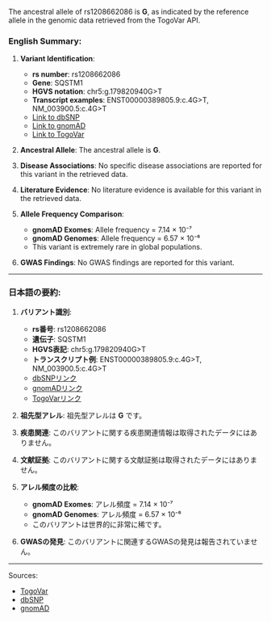 The ancestral allele of rs1208662086 is **G**, as indicated by the reference allele in the genomic data retrieved from the TogoVar API.

### English Summary:
1. **Variant Identification**:
   - **rs number**: rs1208662086
   - **Gene**: SQSTM1
   - **HGVS notation**: chr5:g.179820940G>T
   - **Transcript examples**: ENST00000389805.9:c.4G>T, NM_003900.5:c.4G>T
   - [Link to dbSNP](https://identifiers.org/dbsnp/rs1208662086)
   - [Link to gnomAD](https://gnomad.broadinstitute.org/variant/5-179820940-G-T?dataset=gnomad_r4)
   - [Link to TogoVar](https://togovar.org/variant/5-179820940-G-T)

2. **Ancestral Allele**: The ancestral allele is **G**.

3. **Disease Associations**: No specific disease associations are reported for this variant in the retrieved data.

4. **Literature Evidence**: No literature evidence is available for this variant in the retrieved data.

5. **Allele Frequency Comparison**:
   - **gnomAD Exomes**: Allele frequency = 7.14 × 10⁻⁷
   - **gnomAD Genomes**: Allele frequency = 6.57 × 10⁻⁶
   - This variant is extremely rare in global populations.

6. **GWAS Findings**: No GWAS findings are reported for this variant.

---

### 日本語の要約:
1. **バリアント識別**:
   - **rs番号**: rs1208662086
   - **遺伝子**: SQSTM1
   - **HGVS表記**: chr5:g.179820940G>T
   - **トランスクリプト例**: ENST00000389805.9:c.4G>T, NM_003900.5:c.4G>T
   - [dbSNPリンク](https://identifiers.org/dbsnp/rs1208662086)
   - [gnomADリンク](https://gnomad.broadinstitute.org/variant/5-179820940-G-T?dataset=gnomad_r4)
   - [TogoVarリンク](https://togovar.org/variant/5-179820940-G-T)

2. **祖先型アレル**: 祖先型アレルは **G** です。

3. **疾患関連**: このバリアントに関する疾患関連情報は取得されたデータにはありません。

4. **文献証拠**: このバリアントに関する文献証拠は取得されたデータにはありません。

5. **アレル頻度の比較**:
   - **gnomAD Exomes**: アレル頻度 = 7.14 × 10⁻⁷
   - **gnomAD Genomes**: アレル頻度 = 6.57 × 10⁻⁶
   - このバリアントは世界的に非常に稀です。

6. **GWASの発見**: このバリアントに関連するGWASの発見は報告されていません。

---

Sources:
- [TogoVar](https://togovar.org/variant/5-179820940-G-T)
- [dbSNP](https://identifiers.org/dbsnp/rs1208662086)
- [gnomAD](https://gnomad.broadinstitute.org/variant/5-179820940-G-T?dataset=gnomad_r4)